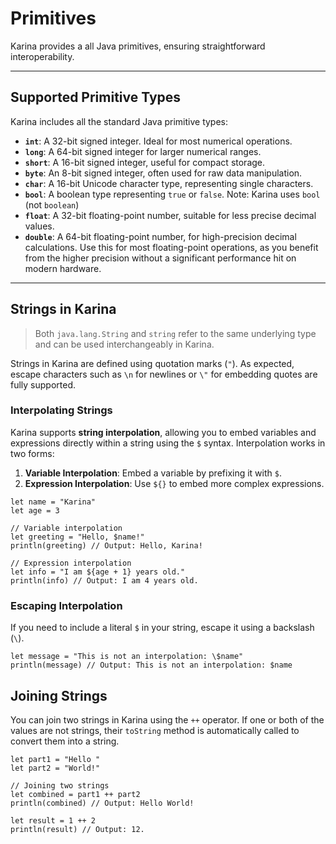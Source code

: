 # Primitives

Karina provides a all Java primitives, ensuring straightforward interoperability.

---

## Supported Primitive Types

Karina includes all the standard Java primitive types:

- **`int`**: A 32-bit signed integer. Ideal for most numerical operations.
- **`long`**: A 64-bit signed integer for larger numerical ranges.
- **`short`**: A 16-bit signed integer, useful for compact storage.
- **`byte`**: An 8-bit signed integer, often used for raw data manipulation.
- **`char`**: A 16-bit Unicode character type, representing single characters.
- **`bool`**: A boolean type representing `true` or `false`. Note: Karina uses `bool` (not `boolean`)
- **`float`**: A 32-bit floating-point number, suitable for less precise decimal values.
- **`double`**: A 64-bit floating-point number, for high-precision decimal calculations. Use this for most floating-point operations, as you benefit from the higher precision without a significant performance hit on modern hardware.



---

## Strings in Karina

> Both `java.lang.String` and `string` refer to the same underlying type and can be used interchangeably in Karina.

Strings in Karina are defined using quotation marks (`"`). As expected, escape characters such as `\n` for newlines or `\"` for embedding quotes are fully supported.

### Interpolating Strings

Karina supports **string interpolation**, allowing you to embed variables and expressions directly within a string using the `$` syntax. Interpolation works in two forms:

1. **Variable Interpolation**: Embed a variable by prefixing it with `$`.
2. **Expression Interpolation**: Use `${}` to embed more complex expressions.


```karina
let name = "Karina"
let age = 3

// Variable interpolation
let greeting = "Hello, $name!" 
println(greeting) // Output: Hello, Karina!

// Expression interpolation
let info = "I am ${age + 1} years old."
println(info) // Output: I am 4 years old.
```

### Escaping Interpolation

If you need to include a literal `$` in your string, escape it using a backslash (`\`).

```karina
let message = "This is not an interpolation: \$name"
println(message) // Output: This is not an interpolation: $name
```



## Joining Strings

You can join two strings in Karina using the `++` operator. If one or both of the values are not strings, their `toString` method is automatically called to convert them into a string.


```karina
let part1 = "Hello "
let part2 = "World!"

// Joining two strings
let combined = part1 ++ part2
println(combined) // Output: Hello World!

let result = 1 ++ 2
println(result) // Output: 12.
```
